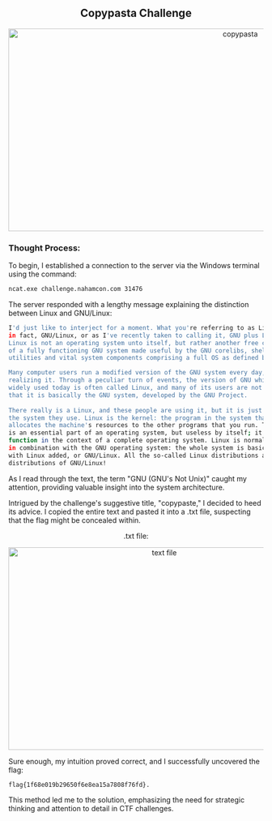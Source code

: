 <h2 align="center"><strong>Copypasta Challenge</strong></h2>
<p align="center">
  <img src="https://imgur.com/TKF21HE.png" alt="copypasta" width="900" height="400"/>
</p>

<h3>Thought Process:</h3> 

To begin, I established a connection to the server via the Windows terminal using the command:

```sh
ncat.exe challenge.nahamcon.com 31476
```

The server responded with a lengthy message explaining the distinction between Linux and GNU/Linux:

```sh
I'd just like to interject for a moment. What you're referring to as Linux, is
in fact, GNU/Linux, or as I've recently taken to calling it, GNU plus Linux.
Linux is not an operating system unto itself, but rather another free component
of a fully functioning GNU system made useful by the GNU corelibs, shell
utilities and vital system components comprising a full OS as defined by POSIX.

Many computer users run a modified version of the GNU system every day, without
realizing it. Through a peculiar turn of events, the version of GNU which is
widely used today is often called Linux, and many of its users are not aware
that it is basically the GNU system, developed by the GNU Project.
                                          
There really is a Linux, and these people are using it, but it is just a part of
the system they use. Linux is the kernel: the program in the system that
allocates the machine's resources to the other programs that you run. The kernel
is an essential part of an operating system, but useless by itself; it can only
function in the context of a complete operating system. Linux is normally used
in combination with the GNU operating system: the whole system is basically GNU
with Linux added, or GNU/Linux. All the so-called Linux distributions are really
distributions of GNU/Linux!
```

As I read through the text, the term "GNU (GNU's Not Unix)" caught my attention, providing valuable insight into the system architecture.

Intrigued by the challenge's suggestive title, "copypaste," I decided to heed its advice. I copied the entire text and pasted it into a .txt file, suspecting that the flag might be concealed within.

<p align="center">.txt file:</p>
<p align="center">
  <img src="https://imgur.com/bGSm6jF.png" alt="text file" width="600" height="400"/>
</p>

Sure enough, my intuition proved correct, and I successfully uncovered the flag: 

```
flag{1f68e019b29650f6e8ea15a7808f76fd}.
```

This method led me to the solution, emphasizing the need for strategic thinking and attention to detail in CTF challenges.
